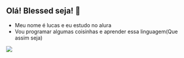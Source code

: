 ## Olá! Blessed seja! 🙏

- Meu nome é lucas e eu estudo no alura
- Vou programar algumas coisinhas e aprender essa linguagem(Que assim seja)

![](https://tenor.com/pt-BR/view/hollow-knight-broken-vessel-infection-gif-22474433)
